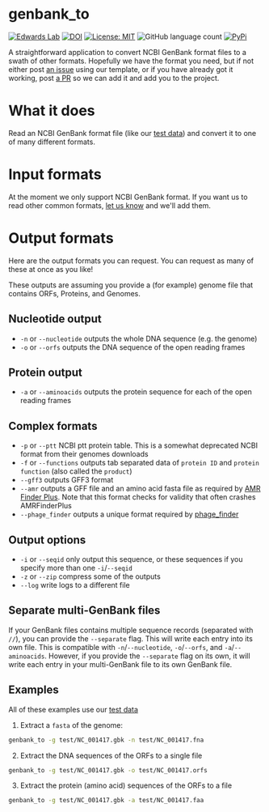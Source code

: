 # genbank_to

[![Edwards Lab](https://img.shields.io/badge/Bioinformatics-EdwardsLab-03A9F4)](https://edwards.flinders.edu.au/)
[![DOI](https://www.zenodo.org/badge/481464683.svg)](https://www.zenodo.org/badge/latestdoi/481464683)
[![License: MIT](https://img.shields.io/badge/License-MIT-yellow.svg)](https://opensource.org/licenses/MIT)
![GitHub language count](https://img.shields.io/github/languages/count/linsalrob/genbank_to)
[![PyPi](https://img.shields.io/pypi/pyversions/genbank_to.svg?style=flat-square&label=PyPi%20Versions)](https://pypi.org/project/genbank_to/)

A straightforward application to convert NCBI GenBank format files to a swath of other formats. Hopefully we have the 
format you need, but if not either post [an issue](https://github.com/linsalrob/genbank_to/issues) using our template,
or if you have already got it working, post [a PR](https://github.com/linsalrob/genbank_to/pulls) so we can add it and
add you to the project.

# What it does

Read an NCBI GenBank format file (like our [test data](test/NC_001417.gbk)) and convert it to one of many
different formats.

# Input formats

At the moment we only support NCBI GenBank format. If you want us to read other common formats, 
[let us know](https://github.com/linsalrob/genbank_to/issues) and we'll add them.

# Output formats

Here are the output formats you can request. You can request as many of these at once as you like!

These outputs are assuming you provide a (for example) genome file that contains ORFs, Proteins, and Genomes.

## Nucleotide output

 - `-n` or `--nucleotide` outputs the whole DNA sequence (e.g. the genome)
 - `-o` or `--orfs` outputs the DNA sequence of the open reading frames

## Protein output

 - `-a` or `--aminoacids` outputs the protein sequence for each of the open reading frames

## Complex formats

 - `-p` or `--ptt` NCBI ptt protein table. This is a somewhat deprecated NCBI format from their genomes downloads
 - `-f` or `--functions` outputs tab separated data of `protein ID` and `protein function` (also called the `product`)
 - `--gff3` outputs GFF3 format
 - `--amr`  outputs a GFF file and an amino acid fasta file as required by [AMR Finder Plus](https://github.com/ncbi/amr/wiki/Running-AMRFinderPlus#examples). Note that this format checks for validity that often crashes AMRFinderPlus
 - `--phage_finder` outputs a unique format required by [phage_finder](http://phage-finder.sourceforge.net/)

## Output options

 - `-i` or `--seqid` only output this sequence, or these sequences if you specify more than one `-i`/`--seqid`
 - `-z` or `--zip` compress some of the outputs
 - `--log` write logs to a different file

## Separate multi-GenBank files

If your GenBank files contains multiple sequence records (separated with `//`), you can provide the `--separate` flag. 
This will write each entry into its own file. This is compatible with `-n`/`--nucleotide`, `-o`/`--orfs`, and
`-a`/`--aminoacids`. However, if you provide the `--separate` flag on its own, it will write each entry in your 
multi-GenBank file to its own GenBank file.

## Examples

All of these examples use our [test data](test/NC_001417.gbk)

1. Extract a `fasta` of the genome:

```bash
genbank_to -g test/NC_001417.gbk -n test/NC_001417.fna
```

2. Extract the DNA sequences of the ORFs to a single file

```bash
genbank_to -g test/NC_001417.gbk -o test/NC_001417.orfs
```

3. Extract the protein (amino acid) sequences of the ORFs to a file

```bash
genbank_to -g test/NC_001417.gbk -a test/NC_001417.faa
```
